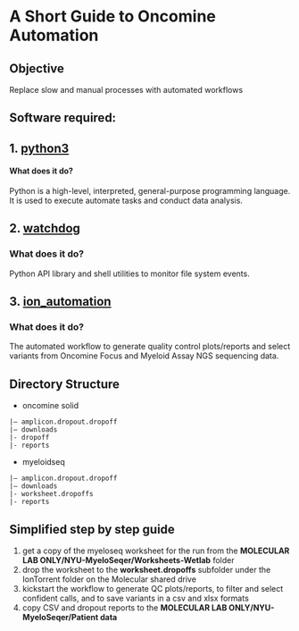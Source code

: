 # A Short Guide to Oncomine Automation
## Objective
Replace slow and manual processes with automated workflows
## Software required:
## 1. [python3](https://www.python.org/download/releases/3.0/)
#### What does it do?
Python is a high-level, interpreted, general-purpose programming language. It is used to execute automate tasks and conduct data analysis.
## 2. [watchdog](https://pypi.org/project/watchdog/)
### What does it do?
Python API library and shell utilities to monitor file system events.
## 3.  [ion_automation](https://github.com/khzhu/ion_automation)
### What does it do?
The automated workflow to generate quality control plots/reports and select variants from Oncomine Focus and Myeloid Assay NGS sequencing data.

## Directory Structure

- oncomine solid
```
|— amplicon.dropout.dropoff 
|— downloads
|- dropoff
|- reports
```

- myeloidseq
```
|— amplicon.dropout.dropoff 
|— downloads
|- worksheet.dropoffs
|- reports
```

## Simplified step by step guide

1. get a copy of the myeloseq worksheet for the run from the **MOLECULAR LAB ONLY/NYU-MyeloSeqer/Worksheets-Wetlab** folder
2. drop the worksheet to the **worksheet.dropoffs** subfolder under the IonTorrent folder on the Molecular shared drive
3. kickstart the workflow to generate QC plots/reports, to filter and select confident calls, and to save variants in a csv and xlsx formats
4. copy CSV and dropout reports to the **MOLECULAR LAB ONLY/NYU-MyeloSeqer/Patient data**
